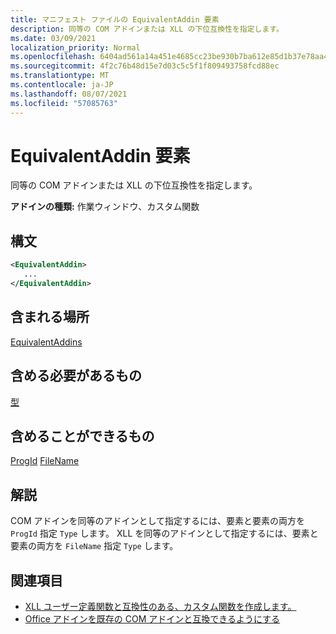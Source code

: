 ```yaml
---
title: マニフェスト ファイルの EquivalentAddin 要素
description: 同等の COM アドインまたは XLL の下位互換性を指定します。
ms.date: 03/09/2021
localization_priority: Normal
ms.openlocfilehash: 6404ad561a14a451e4685cc23be930b7ba612e85d1b37e78aa45f9366becf3bc
ms.sourcegitcommit: 4f2c76b48d15e7d03c5c5f1f809493758fcd88ec
ms.translationtype: MT
ms.contentlocale: ja-JP
ms.lasthandoff: 08/07/2021
ms.locfileid: "57085763"
---
```

# <a name="equivalentaddin-element"></a>EquivalentAddin 要素

同等の COM アドインまたは XLL の下位互換性を指定します。

**アドインの種類:** 作業ウィンドウ、カスタム関数

## <a name="syntax"></a>構文

```XML
<EquivalentAddin>
   ...
</EquivalentAddin>
```

## <a name="contained-in"></a>含まれる場所

[EquivalentAddins](equivalentaddins.md)

## <a name="must-contain"></a>含める必要があるもの

[型](type.md)

## <a name="can-contain"></a>含めることができるもの

[ProgId](progid.md) 
[FileName](filename.md)

## <a name="remarks"></a>解説

COM アドインを同等のアドインとして指定するには、要素と要素の両方を `ProgId` 指定 `Type` します。 XLL を同等のアドインとして指定するには、要素と要素の両方を `FileName` 指定 `Type` します。

## <a name="see-also"></a>関連項目

- [XLL ユーザー定義関数と互換性のある、カスタム関数を作成します。](../../excel/make-custom-functions-compatible-with-xll-udf.md)
- [Office アドインを既存の COM アドインと互換できるようにする](../../develop/make-office-add-in-compatible-with-existing-com-add-in.md)